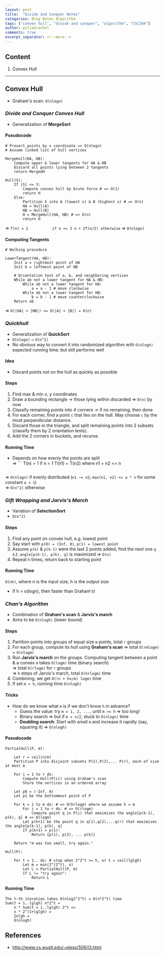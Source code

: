 ```yaml
---
layout: post
title:  "Divide and Conquer Notes"
categories: Blog Notes Algorithm
tags: ["convex hull", "divide and conquer", "algorithm", "CSC384"]
author: pyliaorachel
comments: true
excerpt_separator: <!--more-->
---
```


## Content

1. Convex Hull

<!--more-->
---
## Convex Hull
- Graham's scan: `O(nlogn)`

### _Divide and Conquer Convex Hull_
- Generalization of __MergeSort__

#### Pseudocode

```
# Presort points by x coordinate => O(nlogn)
# Assume linked list of hull vertices

MergeHull(HA, HB):
	Compute upper & lower tangents for HA & HB
	Discard all points lying between 2 tangents
	return MergedH

Hull(S):
	If |S| <= 3:
		Compute convex hull by brute force # => O(1)
		return H
	Else:
		Partition S into A (lowest x) & B (highest x) # => O(n)
		HA = Hull(A)
		HB = Hull(B)
		H = MergeHull(HA, HB) # => O(n)
		return H
```
=>	```
	T(n) = 1 		   if n <= 3
		   n + 2T(n/2) otherwise
	```
=> `O(nlogn)`

#### Computing Tangents

```
# Walking procedure

LowerTangent(HA, HB):
	Init a = rightmost point of HA
	Init b = leftmost point of HB

	# Orientation test of a, b, and neighboring vertices 
	While ab not a lower tangent for HA & HB:
		While ab not a lower tangent for HA:
			a = a - 1 # move clockwise
		While ab not a lower tangent for HB:
			b = b - 1 # move counterclockwise
	Return ab
```
=> `O(|HA| + |HB|) <= O(|A| + |B|) = O(n)`

### _Quickhull_
- Generalization of __QuickSort__
- `O(nlogn)` ~ `O(n^2)`
- No obvious way to convert it into randomized algorithm with `O(nlogn)` expected running time; but still performs well

#### Idea
- Discard points not on the hull as quickly as possible

#### Steps
1. Find max & min x, y coordinates
2. Draw a bounding rectangle -> those lying within discarded => `O(n)` by now
3. Classify remaining points into 4 corners -> if no remaining, then done
4. For each corner, find a point `c` that lies on the hull. May choose `c` by the most perpendicular distance.
5. Discard those in the triangle, and split remaining points into 2 subsets (classify them by 2 orientation tests).
6. Add the 2 corners in buckets, and recurse.

#### Running Time
- Depends on how evenly the points are split  
=> 	```
	T(n) = 1 			 if n = 1
		   T(n1) + T(n2) where n1 + n2 <= n
	```  
=> `O(nlogn)` if evenly distributed (`n1 ~= n2`; `max(n1, n2) <= a * n` for some constant `a < 1`)  
=> `O(n^2)` otherwise

### _Gift Wrapping and Jarvis's March_
- Variation of __SelectionSort__
- `O(n^2)`

#### Steps
1. Find any point on convex hull, e.g. lowest point
2. Say start with `p(0) = (Inf, 0)`, `p(1) = lowest point`
2. Assume `p(k)` & `p(k-1)` were the last 2 points added, find the next one `q` s.t. `angle[p(k-1), p(k), q]` is maximized => `O(n)`
3. Repeat `h` times, return back to starting point

#### Running Time

`O(nh)`, where n is the input size, h is the output size

- If h = o(logn), then faster than Graham's!

### _Chan's Algorithm_
- Combination of __Graham's scan__ & __Jarvis's march__
- Aims to be `O(nlogh)` (lower bound)

#### Steps
1. Partition points into groups of equal size `m` points, total `r` groups
2. For each group, compute its hull using __Graham's scan__ => total `O(rmlogm)` = `O(nlogm)`
3. Run __Jarvis's march__ on the groups. Computing tangent between a point & a convex `m` takes `O(logm)` time (binary search)  
	=> total `O(rlogm)` for `r` groups  
	=> `h` steps of Jarvis's march, total `O(hrlogm)` time
4. Combining, we get `O((n + hn/m) logm)` time
5. If set `m = h`, running time `O(nlogh)`

#### Tricks
- How do we know what `m` is if we don't know `h` in advance?
	- Guess the value: try `m = 1, 2, ...`, until `m >= h` => too long!
	- Binary search => but if `m = n/2`, stuck to `O(nlogn)` time
	- __Doubling search__:
		Start with small `m` and increase it rapidly (say, squaring it) => `O(nlogh)`

#### Pseudocode

```
PartialHull(P, m):

	Let r = ceil(n/m)
	Partition P into disjoint subsets P(1),P(2),... P(r), each of size at most m
	
	For i = 1 to r do:
		Compute Hull(P(i)) using Graham's scan
		Store the vertices in an ordered array
	
	Let p0 = (-Inf, 0)
	Let p1 be the bottommost point of P

	For k = 1 to m do: # => O(hrlogm) where we assume h = m
		For i = 1 to r do: # => O(rlogm)
			Compute point q in P(i) that maximizes the angle[p(k-1), p(k), q] # => O(logm)
		Let p(k+1) be the point q in q(1),q(2),...q(r) that maximizes the angle[p(k-1), p(k), q]
		If p(k+1) = p(1):
			Return {p(1), p(2), ... p(k)}

	Return "m was too small, try again."

Hull(P):

	For t = 1.. do: # stop when 2^2^t >= h, or t = ceil(lglgh)
		Let m = min(2^(2^t), n)
		Let L = PartialHull(P, m)
		If L != "try again":
			Return L

```

#### Running Time

```
The t-th iteration takes O(nlog2^2^t) = O(n*2^t) time
Sum(t = 1..lglgh) n*2^t =
	n * Sum(t = 1..lglgh) 2^t <= 
	n * 2^(1+lglgh) = 
	2nlgh = 
	O(nlogh)
```

## References
* http://www.cs.wustl.edu/~pless/506/l3.html